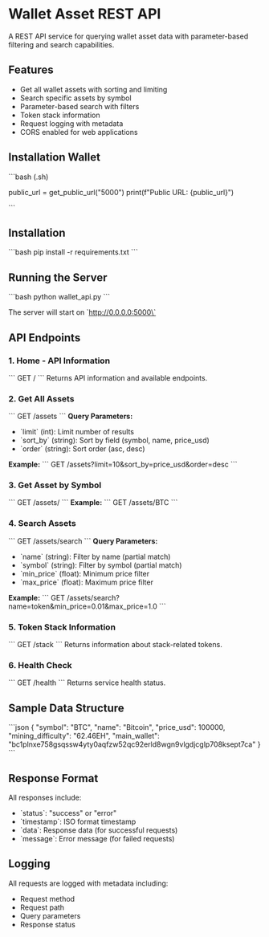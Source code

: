 # Wallet Asset REST API

A REST API service for querying wallet asset data with parameter-based filtering and search capabilities.

## Features

- Get all wallet assets with sorting and limiting
- Search specific assets by symbol
- Parameter-based search with filters
- Token stack information
- Request logging with metadata
- CORS enabled for web applications
## Installation Wallet

\`\`\`bash (.sh)

public_url = get_public_url("5000")
print(f"Public URL: {public_url}")

\`\`\`

## Installation

\`\`\`bash
pip install -r requirements.txt
\`\`\`

## Running the Server

\`\`\`bash
python wallet_api.py
\`\`\`

The server will start on \`http://0.0.0.0:5000\`

## API Endpoints

### 1. Home - API Information
\`\`\`
GET /
\`\`\`
Returns API information and available endpoints.

### 2. Get All Assets
\`\`\`
GET /assets
\`\`\`
**Query Parameters:**
- \`limit\` (int): Limit number of results
- \`sort_by\` (string): Sort by field (symbol, name, price_usd)
- \`order\` (string): Sort order (asc, desc)

**Example:**
\`\`\`
GET /assets?limit=10&sort_by=price_usd&order=desc
\`\`\`

### 3. Get Asset by Symbol
\`\`\`
GET /assets/<symbol>
\`\`\`
**Example:**
\`\`\`
GET /assets/BTC
\`\`\`

### 4. Search Assets
\`\`\`
GET /assets/search
\`\`\`
**Query Parameters:**
- \`name\` (string): Filter by name (partial match)
- \`symbol\` (string): Filter by symbol (partial match)
- \`min_price\` (float): Minimum price filter
- \`max_price\` (float): Maximum price filter

**Example:**
\`\`\`
GET /assets/search?name=token&min_price=0.01&max_price=1.0
\`\`\`

### 5. Token Stack Information
\`\`\`
GET /stack
\`\`\`
Returns information about stack-related tokens.

### 6. Health Check
\`\`\`
GET /health
\`\`\`
Returns service health status.

## Sample Data Structure

\`\`\`json
{
  "symbol": "BTC",
  "name": "Bitcoin",
  "price_usd": 100000,
  "mining_difficulty": "62.46EH",
  "main_wallet": "bc1plnxe758gsqssw4yty0aqfzw52qc92erld8wgn9vlgdjcglp708ksept7ca"
}
\`\`\`

## Response Format

All responses include:
- \`status\`: "success" or "error"
- \`timestamp\`: ISO format timestamp
- \`data\`: Response data (for successful requests)
- \`message\`: Error message (for failed requests)

## Logging

All requests are logged with metadata including:
- Request method
- Request path
- Query parameters
- Response status